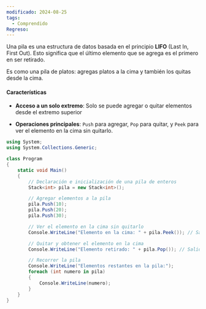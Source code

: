 ```yaml
---
modificado: 2024-08-25
tags:
  - Comprendido
Regreso:
---
```

Una pila es una estructura de datos basada en el principio **LIFO** (Last In, First Out). Esto significa que el último elemento que se agrega es el primero en ser retirado. 

Es como una pila de platos: agregas platos a la cima y también los quitas desde la cima.

#### Características

- **Acceso a un solo extremo**: Solo se puede agregar o quitar elementos desde el extremo superior
 
- **Operaciones principales**: `Push` para agregar, `Pop` para quitar, y `Peek` para ver el elemento en la cima sin quitarlo.

```c#
using System;
using System.Collections.Generic;

class Program
{
    static void Main()
    {
        // Declaración e inicialización de una pila de enteros
        Stack<int> pila = new Stack<int>();

        // Agregar elementos a la pila
        pila.Push(10);
        pila.Push(20);
        pila.Push(30);

        // Ver el elemento en la cima sin quitarlo
        Console.WriteLine("Elemento en la cima: " + pila.Peek()); // Salida: 30

        // Quitar y obtener el elemento en la cima
        Console.WriteLine("Elemento retirado: " + pila.Pop()); // Salida: 30

        // Recorrer la pila
        Console.WriteLine("Elementos restantes en la pila:");
        foreach (int numero in pila)
        {
            Console.WriteLine(numero);
        }
    }
}

```